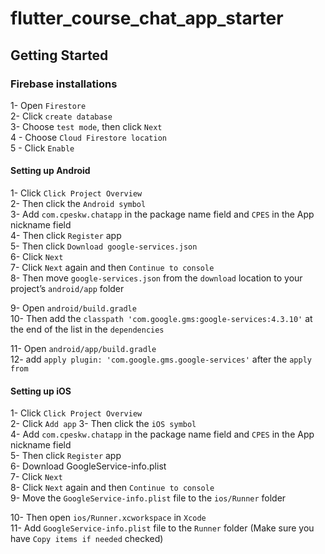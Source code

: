 # flutter_course_chat_app_starter


## Getting Started


### Firebase installations

  1- Open `Firestore` </br> 
  2- Click `create database` </br> 
  3- Choose `test mode`, then click `Next` </br> 
  4 - Choose `Cloud Firestore location` </br> 
  5 - Click `Enable` </br> 


#### Setting up Android

  1- Click `Click Project Overview` </br> 
  2- Then click the `Android symbol` </br> 
  3- Add `com.cpeskw.chatapp` in the package name field and `CPES` in the App nickname field </br> 
  4- Then click `Register` app </br> 
  5- Then click `Download google-services.json` </br> 
  6- Click `Next` </br> 
  7- Click `Next` again and then `Continue to console` </br> 
  8- Then move `google-services.json` from the `download` location to your project’s `android/app` folder </br> 
  
  9-  Open `android/build.gradle` </br> 
  10- Then add the `classpath 'com.google.gms:google-services:4.3.10'` at the end of the list in the `dependencies` </br> 
  
  11- Open `android/app/build.gradle` </br> 
  12- add `apply plugin: 'com.google.gms.google-services'` after the `apply from` </br>
  
  
#### Setting up iOS
  1- Click `Click Project Overview` </br> 
  2- Click `Add app`
  3- Then click the `iOS symbol` </br> 
  4- Add `com.cpeskw.chatapp` in the package name field and `CPES` in the App nickname field </br> 
  5- Then click `Register` app </br> 
  6- Download GoogleService-info.plist </br> 
  7- Click `Next` </br> 
  8- Click `Next` again and then `Continue to console` </br> 
  9- Move the `GoogleService-info.plist` file to the `ios/Runner` folder </br> 
  
  10- Then open `ios/Runner.xcworkspace` in `Xcode` </br> 
  11- Add `GoogleService-info.plist` file to the `Runner` folder (Make sure you have `Copy items if needed` checked) </br> 
  
  
  
  
  
  
  
  
  
  

